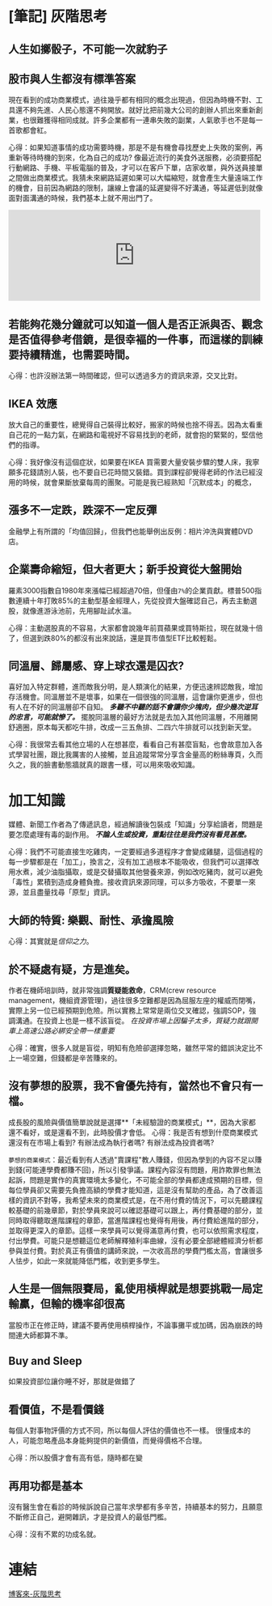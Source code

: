 # [筆記] 灰階思考



## 人生如擲骰子，不可能一次就豹子
<!--more-->
## 股市與人生都沒有標準答案
現在看到的成功商業模式，過往幾乎都有相同的概念出現過，但因為時機不對、工具還不夠先進、人民心態還不夠開放。就好比把前幾大公司的創辦人抓出來重新創業，也很難獲得相同成就。許多企業都有一連串失敗的副業，人氣歌手也不是每一首歌都會紅。

心得：如果知道事情的成功需要時機，那是不是有機會尋找歷史上失敗的案例，再重新等待時機的到來，化為自己的成功? 像最近流行的美食外送服務，必須要搭配行動網路、手機、平板電腦的普及，才可以在客戶下單，店家收單，與外送員接單之間做出商業模式。我猜未來網路延遲如果可以大幅縮短，就會產生大量遠端工作的機會，目前因為網路的限制，讓線上會議的延遲變得不好溝通，等延遲低到就像面對面溝通的時候，我們基本上就不用出門了。

<iframe src="https://open.firstory.me/embed/story/cl8hffp0p00d101sl830ib3mu" height="180" width="99%" frameborder="0" scrolling="no"></iframe>

## 若能夠花幾分鐘就可以知道一個人是否正派與否、觀念是否值得參考借鏡，是很幸褔的一件事，而這樣的訓練要持續精進，也需要時間。
心得：也許沒辦法第一時間確認，但可以透過多方的資訊來源，交叉比對。

## IKEA 效應
放大自己的重要性，總覺得自己裝得比較好，搬家的時候也捨不得丟。因為太看重自己花的一點力氣，在網路和電視好不容易找到的老師，就會抱的緊緊的，堅信他們的指導。

心得：我好像沒有這個症狀，如果要在IKEA 買需要大量安裝步驟的雙人床，我寧願多花錢請別人裝，也不要自已花時間又裝錯。買到課程卻覺得老師的作法已經沒用的時候，就會果斷放棄每周的團聚。可能是我已經熟知「沉默成本」的概念，

## 漲多不一定跌，跌深不一定反彈
金融學上有所謂的「均值回歸」，但我們也能舉例出反例：相片沖洗與實體DVD店。

## 企業壽命縮短，但大者更大；新手投資從大盤開始
羅素3000指數自1980年來漲幅已經超過70倍，但僅由`7%`的企業貢獻。標普500指數連續十年打敗85%的主動型基金經理人，先從投資大盤確認自己，再去主動選股，就像進游泳池前，先用腳趾試水溫。

心得：主動選股真的不容易，大家都會說幾年前買蘋果或買特斯拉，現在就幾十倍了，但選到跌80%的都沒有出來說話，還是買市值型ETF比較輕鬆。

## 同溫層、歸屬感、穿上球衣還是囚衣?
喜好加入特定群體，進而敵我分明，是人類演化的結果，方便迅速辨認敵我，增加存活機會。同溫層並不是壞事，如果在一個很強的同溫層，這會讓你更進步，但也有人在不好的同溫層卻不自知。
***多聽不中聽的話不會讓你少塊肉，但少幾次逆耳的忠言，可能就慘了。***
擺脫同溫層的最好方法就是去加入其他同溫層，不用離開舒適圈，原本每天都吃牛排，改成一三五魚排、二四六牛排就可以找到新天堂。

心得：我很常去看其他立場的人在想甚麼，看看自己有甚麼盲點，也會故意加入各式學習社團，跟比我厲害的人接觸，並且追蹤常常分享含金量高的粉絲專頁，久而久之，我的臉書動態牆就真的跟書一樣，可以用來吸收知識。

# 加工知識
媒體、新聞工作者為了傳遞訊息，經過解讀後包裝成「知識」分享給讀者，問題是要怎麼處理有毒的副作用。
***不論人生或投資，重點往往是我們沒有看見甚麼。***

心得：我們不可能直接生吃雞肉，一定要經過多道程序才會變成雞腿，這個過程的每一步驟都是在「加工」，換言之，沒有加工過根本不能吸收，但我們可以選擇改用水煮，減少油脂攝取，或是交替攝取其他營養來源，例如改吃豬肉，就可以避免「毒性」累積到造成身體負擔。接收資訊來源同理，可以多方吸收，不要單一來源，並且盡量找尋「原型」資訊。

## 大師的特質: 樂觀、耐性、承擔風險
心得：其實就是*信仰之力*。

## 於不疑處有疑，方是進矣。
作者在機師培訓時，就非常強調**質疑能救命**，CRM(crew resource management，機組資源管理)，過往很多空難都是因為屈服左座的權威而閉嘴，實際上另一位已經預期到危險。所以實務上常常是兩位交叉確認，強調SOP，強調溝通。在投資上也是一樣不該盲從。
*在投資市場上因騙子太多，質疑力就跟開車上高速公路必綁安全帶一樣重要*

心得：確實，很多人就是盲從，明知有危險卻選擇忽略，雖然平常的錯誤決定比不上一場空難，但錢都是辛苦賺來的。

## 沒有夢想的股票，我不會優先持有，當然也不會只有一檔。
成長股的風險與價值簡單說就是選擇**「未經驗證的商業模式」**，因為大家都還不看好，或是還看不到，此時股價才會低。
心得：我是否有想到什麼商業模式還沒有在市場上看到? 有辦法成為執行者嗎? 有辦法成為投資者嗎? 

`夢想的商業模式`：最近看到有人透過"賣課程"教人賺錢，但因為學到的內容不足以賺到錢(可能連學費都賺不回)，所以引發爭議。課程內容沒有問題，用詐欺罪也無法起訴，問題是實作的真實環境太多變化，不可能全部的學員都達成預期的目標，但每位學員卻又需要先負擔高額的學費才能知道，這是沒有幫助的產品，為了改善這樣的資訊不對等，我希望未來的商業模式是，在不用付費的情況下，可以先聽課程較基礎的前幾章節，對於學員來說可以確認基礎可以跟上，再付費基礎的部分，並同時取得聽取進階課程的章節，當進階課程也覺得有用後，再付費給進階的部分，並取得更深入的章節。這樣一來學員可以覺得滿意再付費，也可以依照需求程度，付出學費。可能只是想聽這位老師解釋殖利率曲線，沒有必要全部總體經濟分析都參與並付費。對於真正有價值的講師來說，一次收高昂的學費門檻太高，會讓很多人怯步，如此一來就能降低門檻，收到更多學生。

## 人生是一個無限賽局，亂使用槓桿就是想要挑戰一局定輸贏，但輸的機率卻很高
當股市正在修正時，建議不要再使用槓桿操作，不論事攤平或加碼，因為崩跌的時間連大師都算不準。

## Buy and Sleep
如果投資部位讓你睡不好，那就是做錯了

## 看價值，不是看價錢
每個人對事物評價的方式不同，所以每個人評估的價值也不一樣。
很懂成本的人，可能忽略產品本身能夠提供的新價值，而覺得價格不合理。

心得：所以股價才會有高有低，隨時都在變

## 再用功都是基本
沒有醫生會在看診的時候訴說自己當年求學都有多辛苦，持續基本的努力，且願意不斷修正自己，避開雜訊，才是投資人的最低門檻。

心得：沒有不累的功成名就。

# 連結
[博客來-灰階思考](https://www.books.com.tw/products/0010888435)



